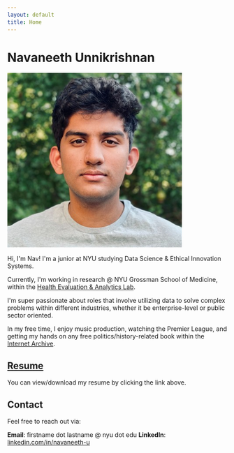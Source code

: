 ```yaml
---
layout: default
title: Home
---
```


# Navaneeth Unnikrishnan

<img src="/assets/headshot.jpeg" alt="My Headshot" class="headshot">

Hi, I'm Nav! I'm a junior at NYU studying Data Science & Ethical Innovation Systems. 

Currently, I'm working in research @ NYU Grossman School of Medicine, within the [Health Evaluation & Analytics Lab](https://med.nyu.edu/departments-institutes/population-health/divisions-sections-centers/health-behavior/section-health-choice-policy-evaluation/research/health-evaluation-analytics-lab).

<div class="clearfix"></div>

I'm super passionate about roles that involve utilizing data to solve complex problems within different industries, whether it be enterprise-level or public sector oriented. 

In my free time, I enjoy music production, watching the Premier League, and getting my hands on any free politics/history-related book within the [Internet Archive](archive.org).


## [Resume](assets/resume.pdf)

You can view/download my resume by clicking the link above.

## Contact

Feel free to reach out via:

**Email**: firstname dot lastname @ nyu dot edu
**LinkedIn**: [linkedin.com/in/navaneeth-u](https://linkedin.com/in/navaneeth-u)
